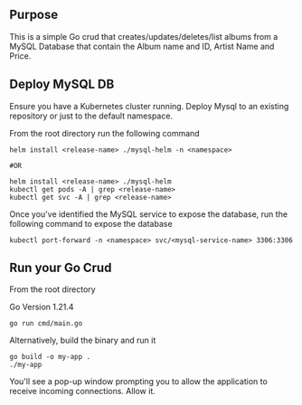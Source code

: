 ## Purpose
This is a simple Go crud that creates/updates/deletes/list albums from a MySQL Database that contain the Album name and ID, Artist Name and Price.

## Deploy MySQL DB
Ensure you have a Kubernetes cluster running. Deploy Mysql to an existing repository or just to the default namespace.

From the root directory run the following command
```
helm install <release-name> ./mysql-helm -n <namespace>

#OR

helm install <release-name> ./mysql-helm
kubectl get pods -A | grep <release-name>
kubectl get svc -A | grep <release-name>
```

Once you've identified the MySQL service to expose the database, run the following command to expose the database
```
kubectl port-forward -n <namespace> svc/<mysql-service-name> 3306:3306
```
## Run your Go Crud
From the root directory

Go Version 1.21.4
```
go run cmd/main.go
```
Alternatively, build the binary and run it
```
go build -o my-app .
./my-app
```

You'll see a pop-up window prompting you to allow the application to receive incoming connections. Allow it.
